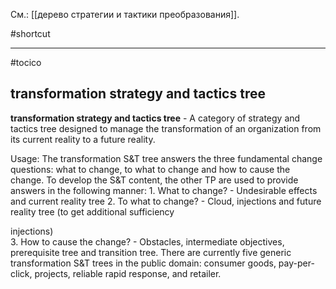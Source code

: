 См.: [[дерево стратегии и тактики преобразования]].

#shortcut




<hr/>

#tocico

## transformation strategy and tactics tree

<b>transformation strategy and tactics tree</b> - A category of strategy and tactics tree designed to manage the transformation of an organization from its current reality to a future reality.  


Usage: The transformation S&amp;T tree answers the three fundamental change questions: what to change, to what to change and how to cause the change. To develop the S&amp;T content, the other TP are used to provide answers in the following manner: 1.  What to change? - Undesirable effects and current reality tree 2.  To what to change? - Cloud, injections and future reality tree (to get additional sufficiency 

 
injections)  
3.  How to cause the change? - Obstacles, intermediate objectives, prerequisite tree and transition tree. There are currently five generic transformation S&amp;T trees in the public domain: consumer goods, pay-per-click, projects, reliable rapid response, and retailer. 
 



